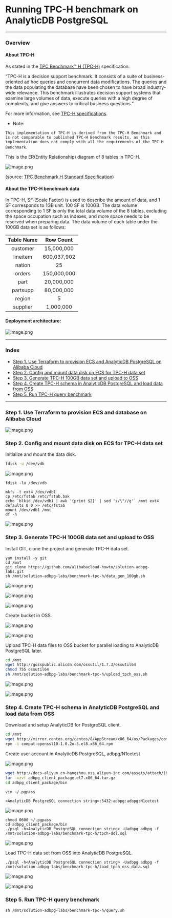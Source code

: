 # Running TPC-H benchmark on AnalyticDB PostgreSQL

---
### Overview

#### About TPC-H

As stated in the [TPC Benchmark™ H (TPC-H)](http://www.tpc.org/tpch/?spm=a2c63.p38356.879954.3.61ad2e2azV5uLJ) specification:

“TPC-H is a decision support benchmark. It consists of a suite of business-oriented ad hoc queries and concurrent data modifications. The queries and the data populating the database have been chosen to have broad industry-wide relevance. This benchmark illustrates decision support systems that examine large volumes of data, execute queries with a high degree of complexity, and give answers to critical business questions.”

For more information, see [TPC-H specifications](https://yq.aliyun.com/go/articleRenderRedirect?spm=a2c63.p38356.879954.4.61ad2e2azV5uLJ&url=http%3A%2F%2Fwww.tpc.org%2Ftpc_documents_current_versions%2Fpdf%2Ftpc-h_v2.17.3.pdf).

- Note:

``This implementation of TPC-H is derived from the TPC-H Benchmark and is not comparable to published TPC-H Benchmark results, as this implementation does not comply with all the requirements of the TPC-H Benchmark``.

This is the ER(Entity Relationship) diagram of 8 tables in TPC-H.

![image.png](https://github.com/alibabacloud-howto/solution-adbpg-labs/raw/master/benchmark-tpc-h/images/tpch-er.png)

(source: [TPC Benchmark H Standard Specification](http://www.tpc.org/tpc_documents_current_versions/pdf/tpc-h_v2.17.1.pdf?spm=a2c63.p38356.879954.5.61ad2e2azV5uLJ&file=tpc-h_v2.17.1.pdf))

#### About the TPC-H benchmark data

In TPC-H, SF (Scale Factor) is used to describe the amount of data, and 1 SF corresponds to 1GB unit. 100 SF is 100GB. The data volume corresponding to 1 SF is only the total data volume of the 8 tables, excluding the space occupation such as indexes, and more space needs to be reserved when preparing data. The data volume of each table under the 100GB data set is as follows:

| Table Name | Row Count |
| :--------: | :-------: |
| customer | 15,000,000 |
| lineitem | 600,037,902 |
| nation | 25 |
| orders | 150,000,000 |
| part | 20,000,000 |
| partsupp | 80,000,000 |
| region | 5 |
| supplier | 1,000,000 |

#### Deployment architecture:

![image.png](https://github.com/alibabacloud-howto/solution-adbpg-labs/raw/master/benchmark-tpc-h/images/archi.png)

---
### Index

- [Step 1. Use Terraform to provision ECS and AnalyticDB PostgreSQL on Alibaba Cloud](https://github.com/alibabacloud-howto/solution-adbpg-labs/tree/master/benchmark-tpc-h#step-1-use-terraform-to-provision-ecs-and-database-on-alibaba-cloud)
- [Step 2. Config and mount data disk on ECS for TPC-H data set](https://github.com/alibabacloud-howto/solution-adbpg-labs/tree/master/benchmark-tpc-h#step-2-config-and-mount-data-disk-on-ecs-for-tpc-h-data-set)
- [Step 3. Generate TPC-H 100GB data set and upload to OSS](https://github.com/alibabacloud-howto/solution-adbpg-labs/tree/master/benchmark-tpc-h#step-3-generate-tpc-h-100gb-data-set-and-upload-to-oss)
- [Step 4. Create TPC-H schema in AnalyticDB PostgreSQL and load data from OSS](https://github.com/alibabacloud-howto/solution-adbpg-labs/tree/master/benchmark-tpc-h#step-4-create-tpc-h-schema-in-analyticdb-postgresql-and-load-data-from-oss)
- [Step 5. Run TPC-H query benchmark](https://github.com/alibabacloud-howto/solution-adbpg-labs/tree/master/benchmark-tpc-h#step-5-run-tpc-h-query-benchmark)

---
### Step 1. Use Terraform to provision ECS and database on Alibaba Cloud

![image.png](https://github.com/alibabacloud-howto/solution-adbpg-labs/raw/master/benchmark-tpc-h/images/tf-done.png)

### Step 2. Config and mount data disk on ECS for TPC-H data set

Initialize and mount the data disk.

```bash
fdisk -u /dev/vdb
```

![image.png](https://github.com/alibabacloud-howto/solution-adbpg-labs/raw/master/benchmark-tpc-h/images/fdisk.png)

```
fdisk -lu /dev/vdb

mkfs -t ext4 /dev/vdb1
cp /etc/fstab /etc/fstab.bak
echo `blkid /dev/vdb1 | awk '{print $2}' | sed 's/\"//g'` /mnt ext4 defaults 0 0 >> /etc/fstab
mount /dev/vdb1 /mnt
df -h
```

![image.png](https://github.com/alibabacloud-howto/solution-adbpg-labs/raw/master/benchmark-tpc-h/images/data-disk-mount-done.png)

### Step 3. Generate TPC-H 100GB data set and upload to OSS

Install GIT, clone the project and generate TPC-H data set.

```
yum install -y git
cd /mnt
git clone https://github.com/alibabacloud-howto/solution-adbpg-labs.git
sh /mnt/solution-adbpg-labs/benchmark-tpc-h/data_gen_100gb.sh
```

![image.png](https://github.com/alibabacloud-howto/solution-adbpg-labs/raw/master/benchmark-tpc-h/images/dbgen-top.png)

![image.png](https://github.com/alibabacloud-howto/solution-adbpg-labs/raw/master/benchmark-tpc-h/images/dbgen-top-done.png)

![image.png](https://github.com/alibabacloud-howto/solution-adbpg-labs/raw/master/benchmark-tpc-h/images/dbgen-done.png)

Create bucket in OSS.

![image.png](https://github.com/alibabacloud-howto/solution-adbpg-labs/raw/master/benchmark-tpc-h/images/oss-1.png)

![image.png](https://github.com/alibabacloud-howto/solution-adbpg-labs/raw/master/benchmark-tpc-h/images/oss-2.png)

Upload TPC-H data files to OSS bucket for parallel loading to AnalyticDB PostgreSQL later.

```bash
cd /mnt
wget http://gosspublic.alicdn.com/ossutil/1.7.3/ossutil64
chmod 755 ossutil64
sh /mnt/solution-adbpg-labs/benchmark-tpc-h/upload_tpch_oss.sh
```

![image.png](https://github.com/alibabacloud-howto/solution-adbpg-labs/raw/master/benchmark-tpc-h/images/tpchdata2oss-done-1.png)

![image.png](https://github.com/alibabacloud-howto/solution-adbpg-labs/raw/master/benchmark-tpc-h/images/tpchdata2oss-done-2.png)

### Step 4. Create TPC-H schema in AnalyticDB PostgreSQL and load data from OSS

Download and setup AnalyticDB for PostgreSQL client.

```bash
cd /mnt
wget http://mirror.centos.org/centos/8/AppStream/x86_64/os/Packages/compat-openssl10-1.0.2o-3.el8.x86_64.rpm
rpm -i compat-openssl10-1.0.2o-3.el8.x86_64.rpm
```

Create user account in AnalyticDB PostgreSQL, adbpg/N1cetest

![image.png](https://github.com/alibabacloud-howto/solution-adbpg-labs/raw/master/benchmark-tpc-h/images/adbpg-account.png)

```bash
wget http://docs-aliyun.cn-hangzhou.oss.aliyun-inc.com/assets/attach/181125/cn_zh/1598426198114/adbpg_client_package.el7.x86_64.tar.gz
tar -xzvf adbpg_client_package.el7.x86_64.tar.gz
cd adbpg_client_package/bin

vim ~/.pgpass
```

``<AnalyticDB PostgreSQL connection string>:5432:adbpg:adbpg:N1cetest``

![image.png](https://github.com/alibabacloud-howto/solution-adbpg-labs/raw/master/benchmark-tpc-h/images/pgpass.png)

```
chmod 0600 ~/.pgpass
cd adbpg_client_package/bin
./psql -h<AnalyticDB PostgreSQL connection string> -Uadbpg adbpg -f /mnt/solution-adbpg-labs/benchmark-tpc-h/tpch-ddl.sql
```

![image.png](https://github.com/alibabacloud-howto/solution-adbpg-labs/raw/master/benchmark-tpc-h/images/psql-ddl.png)

Load TPC-H data set from OSS into AnalyticDB PostgreSQL.

```
./psql -h<AnalyticDB PostgreSQL connection string> -Uadbpg adbpg -f /mnt/solution-adbpg-labs/benchmark-tpc-h/load_tpch_oss_data.sql
```

![image.png](https://github.com/alibabacloud-howto/solution-adbpg-labs/raw/master/benchmark-tpc-h/images/load-done.png)

![image.png](https://github.com/alibabacloud-howto/solution-adbpg-labs/raw/master/benchmark-tpc-h/images/load-done-verify.png)

### Step 5. Run TPC-H query benchmark

```
sh /mnt/solution-adbpg-labs/benchmark-tpc-h/query.sh
```